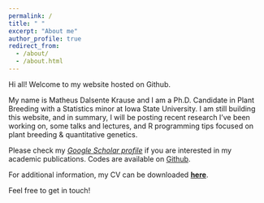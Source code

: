 ```yaml
---
permalink: /
title: " "
excerpt: "About me"
author_profile: true
redirect_from: 
  - /about/
  - /about.html
---
```


Hi all! Welcome to my website hosted on Github. 

My name is Matheus Dalsente Krause and I am a Ph.D. Candidate in Plant Breeding with a Statistics minor at Iowa State University. I am still building this website, and in summary, I will be posting recent research I’ve been working on, some talks and lectures, and R programming tips focused on plant breeding & quantitative genetics.

Please check my *[Google Scholar profile](https://scholar.google.com/citations?user=SFA-axUAAAAJ&hl=en)* if you are interested in my academic publications. Codes are available on [Github](https://github.com/mdkrause).

For additional information, my CV can be downloaded **[here](https://raw.githubusercontent.com/mdkrause/cvLatex/main/mdkrause_cv_openfont.pdf)**.

Feel free to get in touch! 
